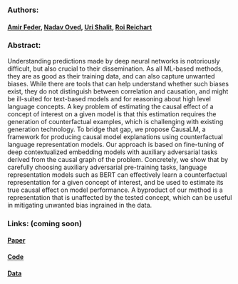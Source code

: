 ### Authors: 
#### [Amir Feder](https://scholar.google.com/citations?user=ERwoPLIAAAAJ&hl=en&oi=ao), [Nadav Oved](https://github.com/nadavo), [Uri Shalit](https://shalit.net.technion.ac.il/people/), [Roi Reichart](https://ie.technion.ac.il/~roiri/)

### Abstract:
Understanding predictions made by deep neural networks is notoriously difficult, but also crucial to their dissemination. As all ML-based methods, they are as good as their training data, and can also capture unwanted biases. While there are tools that can help understand whether such biases exist, they do not distinguish between correlation and causation, and might be ill-suited for text-based models and for reasoning about high level language concepts. A key problem of estimating the causal effect of a concept of interest on a given model is that this estimation requires the generation of counterfactual examples, which is challenging with existing generation technology. To bridge that gap, we propose CausaLM, a framework for producing causal model explanations using counterfactual language representation models. Our approach is based on fine-tuning of deep contextualized embedding models with auxiliary adversarial tasks derived from the causal graph of the problem. Concretely, we show that by carefully choosing auxiliary adversarial pre-training tasks, language representation models such as BERT can effectively learn a counterfactual representation for a given concept of interest, and be used to estimate its true causal effect on model performance. A byproduct of our method is a representation that is unaffected by the tested concept, which can be useful in mitigating unwanted bias ingrained in the data.

### Links: (coming soon)

#### [Paper](https://www.arxiv.org)

#### [Code](https://github.com/amirfeder/CausaLM)

#### [Data](https://www.kaggle.com/amirfeder/causalm)
